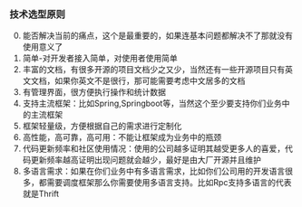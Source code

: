 ### 技术选型原则
0. 能否解决当前的痛点，这个是最重要的，如果连基本问题都解决不了那就没有使用意义了
1. 简单-对开发者接入简单，对使用者使用简单
2. 丰富的文档，有很多开源的项目文档少之又少，当然还有一些开源项目只有英文文档，如果你英文不是很行，那可能需要考虑中文居多的文档
3. 有管理界面，很方便执行操作和统计数据
4. 支持主流框架：比如Spring,Springboot等，当然这个至少要支持你们业务中的主流框架
5. 框架轻量级，方便根据自己的需求进行定制化
6. 高性能，高可靠，高可用：不能让框架成为业务中的瓶颈
7. 代码更新频率和社区使用情况：使用的公司越多证明其越受更多人的喜爱，代码更新频率越高证明出现问题就会越少，最好是由大厂开源并且维护
8. 多语言需求：如果在你们业务中有多语言需求，比如你们公司用的开发语言很多，都需要调度框架那么你需要使用多语言支持。比如Rpc支持多语言的代表就是Thrift
  




















